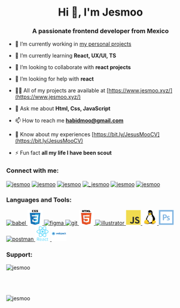 <h1 align="center">Hi 👋, I'm Jesmoo</h1>
<h3 align="center">A passionate frontend developer from Mexico</h3>

- 🔭 I’m currently working in [my personal projects](https://www.jesmoo.xyz/)

- 🌱 I’m currently learning **React, UX/UI, TS**

- 👯 I’m looking to collaborate with **react projects**

- 🤝 I’m looking for help with **react**

- 👨‍💻 All of my projects are available at [https://www.jesmoo.xyz/](https://www.jesmoo.xyz/)

- 💬 Ask me about **Html, Css, JavaScript**

- 📫 How to reach me **habidmoo@gmail.com**

- 📄 Know about my experiences [https://bit.ly/JesusMooCV](https://bit.ly/JesusMooCV)

- ⚡ Fun fact **all my life I have been scout**

<h3 align="left">Connect with me:</h3>
<p align="left">
<a href="https://dev.to/jesmoo" target="blank"><img align="center" src="https://cdn.jsdelivr.net/npm/simple-icons@3.0.1/icons/dev-dot-to.svg" alt="jesmoo" height="30" width="40" /></a>
<a href="https://twitter.com/jesmoo" target="blank"><img align="center" src="https://raw.githubusercontent.com/rahuldkjain/github-profile-readme-generator/master/src/images/icons/Social/twitter.svg" alt="jesmoo" height="30" width="40" /></a>
<a href="https://linkedin.com/in/jesmoo" target="blank"><img align="center" src="https://raw.githubusercontent.com/rahuldkjain/github-profile-readme-generator/master/src/images/icons/Social/linked-in-alt.svg" alt="jesmoo" height="30" width="40" /></a>
<a href="https://instagram.com/_jesmoo" target="blank"><img align="center" src="https://raw.githubusercontent.com/rahuldkjain/github-profile-readme-generator/master/src/images/icons/Social/instagram.svg" alt="_jesmoo" height="30" width="40" /></a>
<a href="https://dribbble.com/jesmoo" target="blank"><img align="center" src="https://raw.githubusercontent.com/rahuldkjain/github-profile-readme-generator/master/src/images/icons/Social/dribbble.svg" alt="jesmoo" height="30" width="40" /></a>
<a href="https://www.hackerrank.com/jesmoo" target="blank"><img align="center" src="https://raw.githubusercontent.com/rahuldkjain/github-profile-readme-generator/master/src/images/icons/Social/hackerrank.svg" alt="jesmoo" height="30" width="40" /></a>
</p>

<h3 align="left">Languages and Tools:</h3>
<p align="left"> <a href="https://babeljs.io/" target="_blank"> <img src="https://www.vectorlogo.zone/logos/babeljs/babeljs-icon.svg" alt="babel" width="40" height="40"/> </a> <a href="https://www.w3schools.com/css/" target="_blank"> <img src="https://raw.githubusercontent.com/devicons/devicon/master/icons/css3/css3-original-wordmark.svg" alt="css3" width="40" height="40"/> </a> <a href="https://www.figma.com/" target="_blank"> <img src="https://www.vectorlogo.zone/logos/figma/figma-icon.svg" alt="figma" width="40" height="40"/> </a> <a href="https://git-scm.com/" target="_blank"> <img src="https://www.vectorlogo.zone/logos/git-scm/git-scm-icon.svg" alt="git" width="40" height="40"/> </a> <a href="https://www.w3.org/html/" target="_blank"> <img src="https://raw.githubusercontent.com/devicons/devicon/master/icons/html5/html5-original-wordmark.svg" alt="html5" width="40" height="40"/> </a> <a href="https://www.adobe.com/in/products/illustrator.html" target="_blank"> <img src="https://www.vectorlogo.zone/logos/adobe_illustrator/adobe_illustrator-icon.svg" alt="illustrator" width="40" height="40"/> </a> <a href="https://developer.mozilla.org/en-US/docs/Web/JavaScript" target="_blank"> <img src="https://raw.githubusercontent.com/devicons/devicon/master/icons/javascript/javascript-original.svg" alt="javascript" width="40" height="40"/> </a> <a href="https://www.linux.org/" target="_blank"> <img src="https://raw.githubusercontent.com/devicons/devicon/master/icons/linux/linux-original.svg" alt="linux" width="40" height="40"/> </a> <a href="https://www.photoshop.com/en" target="_blank"> <img src="https://raw.githubusercontent.com/devicons/devicon/master/icons/photoshop/photoshop-line.svg" alt="photoshop" width="40" height="40"/> </a> <a href="https://postman.com" target="_blank"> <img src="https://www.vectorlogo.zone/logos/getpostman/getpostman-icon.svg" alt="postman" width="40" height="40"/> </a> <a href="https://reactjs.org/" target="_blank"> <img src="https://raw.githubusercontent.com/devicons/devicon/master/icons/react/react-original-wordmark.svg" alt="react" width="40" height="40"/> </a> <a href="https://webpack.js.org" target="_blank"> <img src="https://raw.githubusercontent.com/devicons/devicon/d00d0969292a6569d45b06d3f350f463a0107b0d/icons/webpack/webpack-original-wordmark.svg" alt="webpack" width="40" height="40"/> </a> </p>

<h3 align="left">Support:</h3>
<p><a href="https://www.buymeacoffee.com/jesmoo"> <img align="left" src="https://cdn.buymeacoffee.com/buttons/v2/default-yellow.png" height="50" width="210" alt="jesmoo" /></a></p>
<br></br><br></br>
<p><img align="left" src="https://github-readme-stats.vercel.app/api/top-langs?username=jesmoo&show_icons=true&locale=en&layout=compact" alt="jesmoo" /></p>


